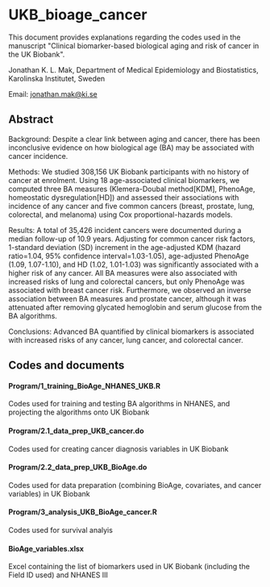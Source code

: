 # UKB_bioage_cancer

This document provides explanations regarding the codes used in the manuscript "Clinical biomarker-based biological aging and risk of cancer in the UK Biobank".

Jonathan K. L. Mak, Department of Medical Epidemiology and Biostatistics, Karolinska Institutet, Sweden

Email: jonathan.mak@ki.se 


## Abstract

Background: Despite a clear link between aging and cancer, there has been inconclusive evidence on how biological age (BA) may be associated with cancer incidence.

Methods: We studied 308,156 UK Biobank participants with no history of cancer at enrolment. Using 18 age-associated clinical biomarkers, we computed three BA measures (Klemera-Doubal method[KDM], PhenoAge, homeostatic dysregulation[HD]) and assessed their associations with incidence of any cancer and five common cancers (breast, prostate, lung, colorectal, and melanoma) using Cox proportional-hazards models. 

Results: A total of 35,426 incident cancers were documented during a median follow-up of 10.9 years. Adjusting for common cancer risk factors, 1-standard deviation (SD) increment in the age-adjusted KDM (hazard ratio=1.04, 95% confidence interval=1.03-1.05), age-adjusted PhenoAge (1.09, 1.07-1.10), and HD (1.02, 1.01-1.03) was significantly associated with a higher risk of any cancer. All BA measures were also associated with increased risks of lung and colorectal cancers, but only PhenoAge was associated with breast cancer risk. Furthermore, we observed an inverse association between BA measures and prostate cancer, although it was attenuated after removing glycated hemoglobin and serum glucose from the BA algorithms.

Conclusions: Advanced BA quantified by clinical biomarkers is associated with increased risks of any cancer, lung cancer, and colorectal cancer.


## Codes and documents

#### Program/1_training_BioAge_NHANES_UKB.R

Codes used for training and testing BA algorithms in NHANES, and projecting the algorithms onto UK Biobank

#### Program/2.1_data_prep_UKB_cancer.do

Codes used for creating cancer diagnosis variables in UK Biobank

#### Program/2.2_data_prep_UKB_BioAge.do

Codes used for data preparation (combining BioAge, covariates, and cancer variables) in UK Biobank

#### Program/3_analysis_UKB_BioAge_cancer.R

Codes used for survival analyis

#### BioAge_variables.xlsx

Excel containing the list of biomarkers used in UK Biobank (including the Field ID used) and NHANES III

